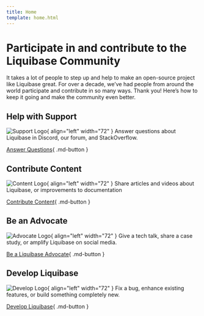 ```yaml
---
title: Home
template: home.html
---
```


# Participate in and contribute to the Liquibase Community

It takes a lot of people to step up and help to make an open-source project like Liquibase great. 
For over a decade, we’ve had people from around the world participate and contribute in so many ways. Thank you! Here’s how to keep it going and make the community even better.

## Help with Support
![Support Logo](images/support-logo.png){ align="left" width="72" }
Answer questions about Liquibase in Discord, our forum, and StackOverflow.

[Answer Questions](answer/index.md){ .md-button }

## Contribute Content
![Content Logo](images/content-logo.png){ align="left" width="72" }
Share articles and videos about Liquibase, or improvements to documentation

[Contribute Content](write/index.md){ .md-button }

## Be an Advocate
![Advocate Logo](images/advocate-logo.png){ align="left" width="72" }
Give a tech talk, share a case study, or amplify Liquibase on social media.

[Be a Liquibase Advocate](advocate/index.md){ .md-button }

## Develop Liquibase
![Develop Logo](images/develop-logo.png){ align="left" width="72" }
Fix a bug, enhance existing features, or build something completely new.

[Develop Liquibase](code/index.md){ .md-button }

